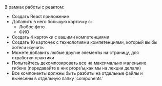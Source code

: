 В рамках работы с реактом:
* Создать React приложение
* Добавить в него большую карточку с:
    * Любое фото
    * ФИО
* Создать 4 карточки с вашими компетенциями 
* Создать 10 карточек с технологиями компетенциями, который вы бы хотели изучить
* Можете добавить любые другие элементы на страницу, для отработки практики
* Попытайтесь декомпозировать все на максимально маленькие гибкие (передавайте в них props'ы,как мы на лекции делали)
* Все компоненты должны быть разбиты на отдельные файлы и вынесены в отдельную папку 'components'